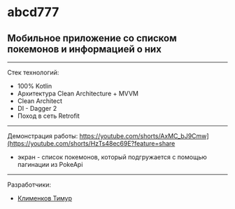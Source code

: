 # abcd777
## Мобильное приложение со списком покемонов и информацией о них
____
Стек технологий:
- 100% Kotlin
- Архитектура Clean Architecture + MVVM
- Clean Architect
- DI - Dagger 2
- Поход в сеть Retrofit
____
Демонстрация работы:
https://youtube.com/shorts/AxMC_bJ9Cmw](https://youtube.com/shorts/HzTs48ec69E?feature=share
- экран - список покемонов, который подгружается с помощью пагинации из PokeApi
____

Разработчики:

- [Клименков Тимур](https://github.com/Klimptoon)
